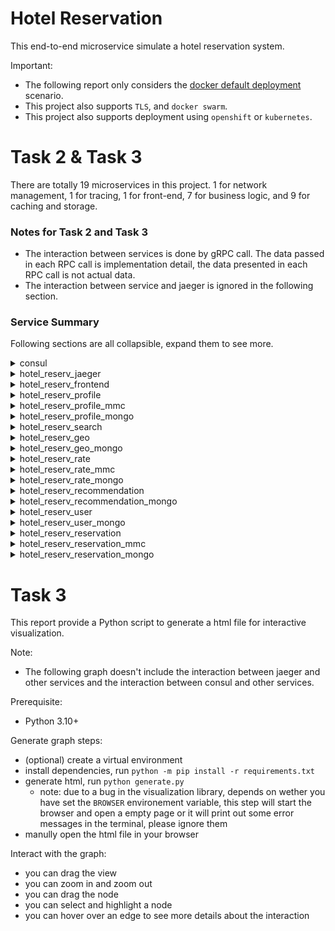 # Hotel Reservation
This end-to-end microservice simulate a hotel reservation system.

Important:
- The following report only considers the [docker default deployment](https://github.com/delimitrou/DeathStarBench/blob/master/hotelReservation/docker-compose.yml) scenario.
- This project also supports `TLS`, and `docker swarm`.
- This project also supports deployment using `openshift` or `kubernetes`.

# Task 2 & Task 3
There are totally 19 microservices in this project. 1 for network management, 1 for tracing, 1 for front-end, 7 for business logic, and 9 for caching and storage.

### Notes for Task 2 and Task 3
- The interaction between services is done by gRPC call. The data passed in each RPC call is implementation detail, the data presented in each RPC call is not actual data.
- The interaction between service and jaeger is ignored in the following section.

### Service Summary
Following sections are all collapsible, expand them to see more.

<details>
  <summary>consul</summary>

  ### Functionality
  This service provides registry functionality, it can register a service with its IP address and port, and provide service look up for gRPC.

  ### Related Files
  [config](https://github.com/delimitrou/DeathStarBench/blob/master/hotelReservation/config.json#L2)

  [source code](https://github.com/delimitrou/DeathStarBench/tree/master/hotelReservation/registry)

  ### Interactions
  Business logic services will connect to consul to register their services.

</details>

<details>
  <summary>hotel_reserv_jaeger</summary>

  ### Functionality
  distributed tracing system

  ### Related Files
  [config](https://github.com/delimitrou/DeathStarBench/blob/master/hotelReservation/config.json#L3)

  ### Interactions
  Business logic services and frontend will connect to jaeger to provide tracing information.

</details>

<details>
  <summary>hotel_reserv_frontend</summary>

  ### Functionality
  The frontend platform with which user will be interacted

  It provides following endpoints:
  - /
  - /hotels
  - /recommendations
  - /user
  - /reservation

  ### Related Files
  [config](https://github.com/delimitrou/DeathStarBench/blob/master/hotelReservation/config.json#L4)

  [source code](https://github.com/delimitrou/DeathStarBench/tree/master/hotelReservation/services/frontend)

  [source code](https://github.com/delimitrou/DeathStarBench/tree/master/hotelReservation/cmd/frontend)

  ### Interactions
  | Service | RPC Call | Data Sent |
  | --- | --- | --- |
  | hotel_reserv_profile | GetProfiles | (HotelIds, Locale) |
  | hotel_reserv_search | Nearby | (Lat, Lon, InDate, OutDate) |
  | hotel_reserv_recommendation | GetRecommendations | (Require, Lat, Lon,) |
  | hotel_reserv_user | CheckUser | (Username, Password) |
  | hotel_reserv_reservation | CheckAvailability | (CustomerName, HotelId, InDate, OutDate, RoomNumber) |
  | hotel_reserv_reservation | MakeReservation | (CustomerName, HotelId, InDate, OutDate, RoomNumber) |

</details>

<details>
  <summary>hotel_reserv_profile</summary>

  ### Functionality
  This service provides functionality to manage hotel profile

  ### Related Files
  [config](https://github.com/delimitrou/DeathStarBench/blob/master/hotelReservation/config.json#L7)

  [source code](https://github.com/delimitrou/DeathStarBench/tree/master/hotelReservation/services/profile)

  [source code](https://github.com/delimitrou/DeathStarBench/tree/master/hotelReservation/cmd/profile)

  [proto](https://github.com/delimitrou/DeathStarBench/tree/master/hotelReservation/services/profile/proto)

  ### Interactions
  | Service | Database | Collection | Data Sent |
  | --- | --- | --- | --- |
  | hotel_reserv_profile_mongo | profile-db | hotels | HotelId |

  | Service | Method | Data Sent |
  | --- | --- | --- |
  | hotel_reserv_profile_mmc | get | HotelId |
  | hotel_reserv_profile_mmc | set | HotelId = Hotel |

</details>

<details>
  <summary>hotel_reserv_profile_mmc</summary>

  ### Functionality
  This service provides caching for `hotel_reserv_profile` service

  ### Related Files
  [config](https://github.com/delimitrou/DeathStarBench/blob/master/hotelReservation/config.json#L9)

  ### Interactions
  N/A

</details>

<details>
  <summary>hotel_reserv_profile_mongo</summary>

  ### Functionality
  This service stores all hotel profile data

  ``` go
    type Hotel struct {
        Id          string   `bson:"id"`
        Name        string   `bson:"name"`
        PhoneNumber string   `bson:"phoneNumber"`
        Description string   `bson:"description"`
        Address     *Address `bson:"address"`
    }

    type Address struct {
        StreetNumber string  `bson:"streetNumber"`
        StreetName   string  `bson:"streetName"`
        City         string  `bson:"city"`
        State        string  `bson:"state"`
        Country      string  `bson:"country"`
        PostalCode   string  `bson:"postalCode"`
        Lat          float32 `bson:"lat"`
        Lon          float32 `bson:"lon"`
    }
  ```

  ### Related Files
  [config](https://github.com/delimitrou/DeathStarBench/blob/master/hotelReservation/config.json#L8)

  ### Interactions
  N/A

</details>

<details>
  <summary>hotel_reserv_search</summary>

  ### Functionality
  This service provides search functionality

  ### Related Files
  [config](https://github.com/delimitrou/DeathStarBench/blob/master/hotelReservation/config.json#L18)

  [source code](https://github.com/delimitrou/DeathStarBench/tree/master/hotelReservation/services/search)

  [source code](https://github.com/delimitrou/DeathStarBench/tree/master/hotelReservation/cmd/search)

  [proto](https://github.com/delimitrou/DeathStarBench/tree/master/hotelReservation/services/search/proto)

  ### Interactions
  | Service | RPC Call | Data Sent |
  | --- | --- | --- |
  | hotel_reserv_rate | GetRates | (HotelIds, InDate, OutDate) |
  | hotel_reserv_geo | Nearby | (Lat, Lon) |

</details>


<details>
  <summary>hotel_reserv_geo</summary>

  ### Functionality
  This service provides functionality to manage hotel geographic location

  ### Related Files
  [config](https://github.com/delimitrou/DeathStarBench/blob/master/hotelReservation/config.json#L5)

  [source code](https://github.com/delimitrou/DeathStarBench/tree/master/hotelReservation/services/geo)

  [source code](https://github.com/delimitrou/DeathStarBench/tree/master/hotelReservation/cmd/geo)

  [proto](https://github.com/delimitrou/DeathStarBench/tree/master/hotelReservation/services/geo/proto)

  ### Interactions
  | Service | Database | Collection | Data Sent |
  | --- | --- | --- | --- |
  | hotel_reserv_geo_mongo | geo-db | geo | point |

</details>

<details>
  <summary>hotel_reserv_geo_mongo</summary>

  ### Functionality
  This service stores all hotel geographic location data

  ``` go
    type point struct {
        Pid  string  `bson:"hotelId"`
        Plat float64 `bson:"lat"`
        Plon float64 `bson:"lon"`
    }
  ```

  ### Related Files
  [config](https://github.com/delimitrou/DeathStarBench/blob/master/hotelReservation/config.json#L6)

  ### Interactions
  N/A

</details>

<details>
  <summary>hotel_reserv_rate</summary>

  ### Functionality
  This service provides rate functionality

  ### Related Files
  [config](https://github.com/delimitrou/DeathStarBench/blob/master/hotelReservation/config.json#L10)

  [source code](https://github.com/delimitrou/DeathStarBench/tree/master/hotelReservation/services/rate)

  [source code](https://github.com/delimitrou/DeathStarBench/tree/master/hotelReservation/cmd/rate)

  [proto](https://github.com/delimitrou/DeathStarBench/tree/master/hotelReservation/services/rate/proto)

  ### Interactions
  | Service | Database | Collection | Data Sent |
  | --- | --- | --- | --- |
  | hotel_reserv_rate_mongo | rate-db | inventory | HotelId |

  | Service | Method | Data Sent |
  | --- | --- | --- |
  | hotel_reserv_rate_mmc | get | HotelId |
  | hotel_reserv_rate_mmc | set | HotelId = RatePlans |

</details>

<details>
  <summary>hotel_reserv_rate_mmc</summary>

  ### Functionality
  This service provides caching for `hotel_reserv_rate` service

  ### Related Files
  [config](https://github.com/delimitrou/DeathStarBench/blob/master/hotelReservation/config.json#L12)

  ### Interactions
  N/A

</details>

<details>
  <summary>hotel_reserv_rate_mongo</summary>

  ### Functionality
  This service stores all rate data

  ``` go
    type RoomType struct {
        BookableRate       float64 `bson:"bookableRate"`
        Code               string  `bson:"code"`
        RoomDescription    string  `bson:"roomDescription"`
        TotalRate          float64 `bson:"totalRate"`
        TotalRateInclusive float64 `bson:"totalRateInclusive"`
    }

    type RatePlan struct {
        HotelId  string    `bson:"hotelId"`
        Code     string    `bson:"code"`
        InDate   string    `bson:"inDate"`
        OutDate  string    `bson:"outDate"`
        RoomType *RoomType `bson:"roomType"`
    }
  ```

  ### Related Files
  [config](https://github.com/delimitrou/DeathStarBench/blob/master/hotelReservation/config.json#L11)

  ### Interactions
  N/A

</details>

<details>
  <summary>hotel_reserv_recommendation</summary>

  ### Functionality
  This service generates hotel recommendation

  ### Related Files
  [config](https://github.com/delimitrou/DeathStarBench/blob/master/hotelReservation/config.json#L13)

  [source code](https://github.com/delimitrou/DeathStarBench/tree/master/hotelReservation/services/recommendation)

  [source code](https://github.com/delimitrou/DeathStarBench/tree/master/hotelReservation/cmd/recommendation)

  [proto](https://github.com/delimitrou/DeathStarBench/tree/master/hotelReservation/services/recommendation/proto)

  ### Interactions
  | Service | Database | Collection | Data Sent |
  | --- | --- | --- | --- |
  | hotel_reserv_recommendation_mongo | recommendation-db | recommendation | HotelProfiles |

</details>

<details>
  <summary>hotel_reserv_recommendation_mongo</summary>

  ### Functionality
  This service stores all hotel recommendation data

  ``` go
    type Hotel struct {
        HId    string  `bson:"hotelId"`
        HLat   float64 `bson:"lat"`
        HLon   float64 `bson:"lon"`
        HRate  float64 `bson:"rate"`
        HPrice float64 `bson:"price"`
    }
  ```

  ### Related Files
  [config](https://github.com/delimitrou/DeathStarBench/blob/master/hotelReservation/config.json#L14)

  ### Interactions
  N/A

</details>

<details>
  <summary>hotel_reserv_user</summary>

  ### Functionality
  This service provides functionality to manage user

  ### Related Files
  [config](https://github.com/delimitrou/DeathStarBench/blob/master/hotelReservation/config.json#L19)

  [source code](https://github.com/delimitrou/DeathStarBench/tree/master/hotelReservation/services/user)

  [source code](https://github.com/delimitrou/DeathStarBench/tree/master/hotelReservation/cmd/user)

  [proto](https://github.com/delimitrou/DeathStarBench/tree/master/hotelReservation/services/user/proto)

  ### Interactions
  | Service | Database | Collection | Data Sent |
  | --- | --- | --- | --- |
  | hotel_reserv_user_mongo | user-db | user | Users |

</details>

<details>
  <summary>hotel_reserv_user_mongo</summary>

  ### Functionality
  This service stores all user data

  ``` go
    type User struct {
        Username string `bson:"username"`
        Password string `bson:"password"`
    }
  ```

  ### Related Files
  [config](https://github.com/delimitrou/DeathStarBench/blob/master/hotelReservation/config.json#L20)

  ### Interactions
  N/A

</details>

<details>
  <summary>hotel_reserv_reservation</summary>

  ### Functionality

  ### Related Files
  [config](https://github.com/delimitrou/DeathStarBench/blob/master/hotelReservation/config.json#L15)

  [source code](https://github.com/delimitrou/DeathStarBench/tree/master/hotelReservation/services/reservation)

  [source code](https://github.com/delimitrou/DeathStarBench/tree/master/hotelReservation/cmd/reservation)

  [proto](https://github.com/delimitrou/DeathStarBench/tree/master/hotelReservation/services/reservation/proto)

  ### Interactions
  | Service | Database | Collection | Data Sent |
  | --- | --- | --- | --- |
  | hotel_reserv_reservation_mongo | reservation-db | reservation | (HotelId, InDate, OutDate) |
  | hotel_reserv_reservation_mongo | reservation-db | reservation | (HotelId, CustomerName, InDate, OutDate, Number) |
  | hotel_reserv_reservation_mongo | reservation-db | number | HotelId |

  | Service | Method | Data Sent |
  | --- | --- | --- |
  | hotel_reserv_reservation_mmc | get | HotelId + "_" + InDate + "_" + OutDate |
  | hotel_reserv_reservation_mmc | set | HotelId + "_" + InDate + "_" + OutDate = NumOfRemainingRooms |
  | hotel_reserv_reservation_mmc | get | HotelId + "_cap" |
  | hotel_reserv_reservation_mmc | set | HotelId + "_cap" = NumOfRemainingRooms |

</details>

<details>
  <summary>hotel_reserv_reservation_mmc</summary>

  ### Functionality
  This service provides caching for `hotel_reserv_reservation` service

  ### Related Files
  [config](https://github.com/delimitrou/DeathStarBench/blob/master/hotelReservation/config.json#L17)

  ### Interactions
  N/A

</details>

<details>
  <summary>hotel_reserv_reservation_mongo</summary>

  ### Functionality
  This service stores all reservation data

  ``` go
    type Reservation struct {
        HotelId      string `bson:"hotelId"`
        CustomerName string `bson:"customerName"`
        InDate       string `bson:"inDate"`
        OutDate      string `bson:"outDate"`
        Number       int    `bson:"number"`
    }

    type Number struct {
        HotelId string `bson:"hotelId"`
        Number  int    `bson:"numberOfRoom"`
    }
  ```

  ### Related Files
  [config](https://github.com/delimitrou/DeathStarBench/blob/master/hotelReservation/config.json#L16)

  ### Interactions
  N/A

</details>

# Task 3
This report provide a Python script to generate a html file for interactive visualization.

Note:
- The following graph doesn't include the interaction between jaeger and other services and the interaction between consul and other services.

Prerequisite:
- Python 3.10+

Generate graph steps:
- (optional) create a virtual environment
- install dependencies, run `python -m pip install -r requirements.txt`
- generate html, run `python generate.py`
  - note: due to a bug in the visualization library, depends on wether you have set the `BROWSER` environement variable, this step will start the browser and open a empty page or it will print out some error messages in the terminal, please ignore them
- manully open the html file in your browser

Interact with the graph:
- you can drag the view
- you can zoom in and zoom out
- you can drag the node
- you can select and highlight a node
- you can hover over an edge to see more details about the interaction

